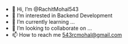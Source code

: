 - 👋 Hi, I’m @RachitMohal543
- 👀 I’m interested in Backend Development
- 🌱 I’m currently learning ...
- 💞️ I’m looking to collaborate on ...
- 📫 How to reach me 543rcmohal@gmail.com

<!---
RachitMohal543/RachitMohal543 is a ✨ special ✨ repository because its `README.md` (this file) appears on your GitHub profile.
You can click the Preview link to take a look at your changes.
--->
